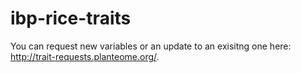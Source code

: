 # ibp-rice-traits

You can request new variables or an update to an exisitng one here: http://trait-requests.planteome.org/.
